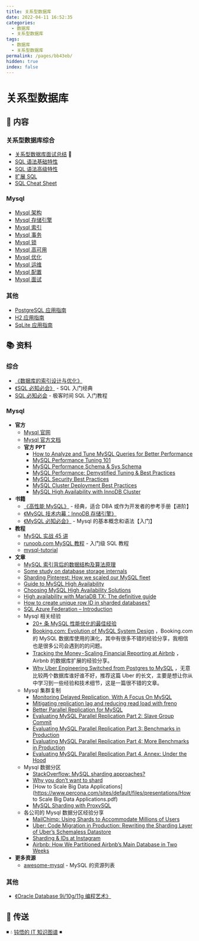 ```yaml
---
title: 关系型数据库
date: 2022-04-11 16:52:35
categories:
  - 数据库
  - 关系型数据库
tags:
  - 数据库
  - 关系型数据库
permalink: /pages/bb43eb/
hidden: true
index: false
---
```


# 关系型数据库

## 📖 内容

### 关系型数据库综合

- [关系型数据库面试总结](01.综合/01.关系型数据库面试.md) 💯
- [SQL 语法基础特性](01.综合/02.SQL语法基础特性.md)
- [SQL 语法高级特性](01.综合/03.SQL语法高级特性.md)
- [扩展 SQL](01.综合/03.扩展SQL.md)
- [SQL Cheat Sheet](01.综合/99.SqlCheatSheet.md)

### Mysql

- [Mysql 架构](02.Mysql/01.Mysql架构.md)
- [Mysql 存储引擎](02.Mysql/02.Mysql存储引擎.md)
- [Mysql 索引](02.Mysql/03.Mysql索引.md)
- [Mysql 事务](02.Mysql/04.Mysql事务.md)
- [Mysql 锁](02.Mysql/05.Mysql锁.md)
- [Mysql 高可用](02.Mysql/06.Mysql高可用.md)
- [Mysql 优化](02.Mysql/07.Mysql优化.md)
- [Mysql 运维](02.Mysql/20.Mysql运维.md)
- [Mysql 配置](02.Mysql/21.Mysql配置.md)
- [Mysql 面试](02.Mysql/99.Mysql面试.md)

### 其他

- [PostgreSQL 应用指南](99.其他/01.PostgreSQL.md)
- [H2 应用指南](99.其他/02.H2.md)
- [SqLite 应用指南](99.其他/03.Sqlite.md)

## 📚 资料

### 综合

- [《数据库的索引设计与优化》](https://book.douban.com/subject/26419771/)
- [《SQL 必知必会》](https://book.douban.com/subject/35167240/) - SQL 入门经典
- [SQL 必知必会](https://time.geekbang.org/column/intro/192) - 极客时间 SQL 入门教程

### Mysql

- **官方**
  - [Mysql 官网](https://www.mysql.com/)
  - [Mysql 官方文档](https://dev.mysql.com/doc/)
  - **官方 PPT**
    - [How to Analyze and Tune MySQL Queries for Better Performance](https://www.mysql.com/cn/why-mysql/presentations/tune-mysql-queries-performance/)
    - [MySQL Performance Tuning 101](https://www.mysql.com/cn/why-mysql/presentations/mysql-performance-tuning101/)
    - [MySQL Performance Schema & Sys Schema](https://www.mysql.com/cn/why-mysql/presentations/mysql-performance-sys-schema/)
    - [MySQL Performance: Demystified Tuning & Best Practices](https://www.mysql.com/cn/why-mysql/presentations/mysql-performance-tuning-best-practices/)
    - [MySQL Security Best Practices](https://www.mysql.com/cn/why-mysql/presentations/mysql-security-best-practices/)
    - [MySQL Cluster Deployment Best Practices](https://www.mysql.com/cn/why-mysql/presentations/mysql-cluster-deployment-best-practices/)
    - [MySQL High Availability with InnoDB Cluster](https://www.mysql.com/cn/why-mysql/presentations/mysql-high-availability-innodb-cluster/)
- **书籍**
  - [《高性能 MySQL》](https://book.douban.com/subject/23008813/) - 经典，适合 DBA 或作为开发者的参考手册【进阶】
  - [《MySQL 技术内幕：InnoDB 存储引擎》](https://book.douban.com/subject/24708143/)
  - [《MySQL 必知必会》](https://book.douban.com/subject/3354490/) - Mysql 的基本概念和语法【入门】
- **教程**
  - [MySQL 实战 45 讲](https://time.geekbang.org/column/intro/139)
  - [runoob.com MySQL 教程](http://www.runoob.com/mysql/mysql-tutorial.md) - 入门级 SQL 教程
  - [mysql-tutorial](https://github.com/jaywcjlove/mysql-tutorial)
- **文章**
  - [MySQL 索引背后的数据结构及算法原理](http://blog.codinglabs.org/articles/theory-of-mysql-index.md)
  - [Some study on database storage internals](https://medium.com/@kousiknath/data-structures-database-storage-internals-1f5ed3619d43)
  - [Sharding Pinterest: How we scaled our MySQL fleet](https://medium.com/@Pinterest_Engineering/sharding-pinterest-how-we-scaled-our-mysql-fleet-3f341e96ca6f)
  - [Guide to MySQL High Availability](https://www.mysql.com/cn/why-mysql/white-papers/mysql-guide-to-high-availability-solutions/)
  - [Choosing MySQL High Availability Solutions](https://dzone.com/articles/choosing-mysql-high-availability-solutions)
  - [High availability with MariaDB TX: The definitive guide](https://mariadb.com/sites/default/files/content/Whitepaper_High_availability_with_MariaDB-TX.pdf)
  - [How to create unique row ID in sharded databases?](https://stackoverflow.com/questions/788829/how-to-create-unique-row-id-in-sharded-databases)
  - [SQL Azure Federation – Introduction](http://geekswithblogs.net/shaunxu/archive/2012/01/07/sql-azure-federation-ndash-introduction.aspx)
  - Mysql 相关经验
    - [20+ 条 MySQL 性能优化的最佳经验](https://www.jfox.info/20-tiao-mysql-xing-nen-you-hua-de-zui-jia-jing-yan.html)
    - [Booking.com: Evolution of MySQL System Design](https://www.percona.com/live/mysql-conference-2015/sessions/bookingcom-evolution-mysql-system-design) ，Booking.com 的 MySQL 数据库使用的演化，其中有很多不错的经验分享，我相信也是很多公司会遇到的的问题。
    - [Tracking the Money - Scaling Financial Reporting at Airbnb](https://medium.com/airbnb-engineering/tracking-the-money-scaling-financial-reporting-at-airbnb-6d742b80f040) ，Airbnb 的数据库扩展的经验分享。
    - [Why Uber Engineering Switched from Postgres to MySQL](https://eng.uber.com/mysql-migration/) ，无意比较两个数据库谁好谁不好，推荐这篇 Uber 的长文，主要是想让你从中学习到一些经验和技术细节，这是一篇很不错的文章。
  - Mysql 集群复制
    - [Monitoring Delayed Replication, With A Focus On MySQL](https://engineering.imvu.com/2013/01/09/monitoring-delayed-replication-with-a-focus-on-mysql/)
    - [Mitigating replication lag and reducing read load with freno](https://githubengineering.com/mitigating-replication-lag-and-reducing-read-load-with-freno/)
    - [Better Parallel Replication for MySQL](https://medium.com/booking-com-infrastructure/better-parallel-replication-for-mysql-14e2d7857813)
    - [Evaluating MySQL Parallel Replication Part 2: Slave Group Commit](https://medium.com/booking-com-infrastructure/evaluating-mysql-parallel-replication-part-2-slave-group-commit-459026a141d2)
    - [Evaluating MySQL Parallel Replication Part 3: Benchmarks in Production](https://medium.com/booking-com-infrastructure/evaluating-mysql-parallel-replication-part-3-benchmarks-in-production-db5811058d74)
    - [Evaluating MySQL Parallel Replication Part 4: More Benchmarks in Production](https://medium.com/booking-com-infrastructure/evaluating-mysql-parallel-replication-part-4-more-benchmarks-in-production-49ee255043ab)
    - [Evaluating MySQL Parallel Replication Part 4, Annex: Under the Hood](https://medium.com/booking-com-infrastructure/evaluating-mysql-parallel-replication-part-4-annex-under-the-hood-eb456cf8b2fb)
  - Mysql 数据分区
    - [StackOverflow: MySQL sharding approaches?](https://stackoverflow.com/questions/5541421/mysql-sharding-approaches)
    - [Why you don’t want to shard](https://www.percona.com/blog/2009/08/06/why-you-dont-want-to-shard/)
    - [How to Scale Big Data Applications](https://www.percona.com/sites/default/files/presentations/How to Scale Big Data Applications.pdf)
    - [MySQL Sharding with ProxySQL](https://www.percona.com/blog/2016/08/30/mysql-sharding-with-proxysql/)
  - 各公司的 Mysql 数据分区经验分享
    - [MailChimp: Using Shards to Accommodate Millions of Users](https://devs.mailchimp.com/blog/using-shards-to-accommodate-millions-of-users/)
    - [Uber: Code Migration in Production: Rewriting the Sharding Layer of Uber’s Schemaless Datastore](https://eng.uber.com/schemaless-rewrite/)
    - [Sharding & IDs at Instagram](https://instagram-engineering.com/sharding-ids-at-instagram-1cf5a71e5a5c)
    - [Airbnb: How We Partitioned Airbnb’s Main Database in Two Weeks](https://medium.com/airbnb-engineering/how-we-partitioned-airbnb-s-main-database-in-two-weeks-55f7e006ff21)
- **更多资源**
  - [awesome-mysql](https://github.com/jobbole/awesome-mysql-cn) - MySQL 的资源列表

### 其他

- [《Oracle Database 9i/10g/11g 编程艺术》](https://book.douban.com/subject/5402711/)

## 🚪 传送

◾ 💧 [钝悟的 IT 知识图谱](https://dunwu.github.io/waterdrop/) ◾